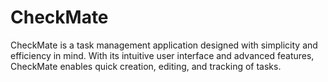# CheckMate
CheckMate is a task management application designed with simplicity and efficiency in mind. With its intuitive user interface and advanced features, CheckMate enables quick creation, editing, and tracking of tasks.
